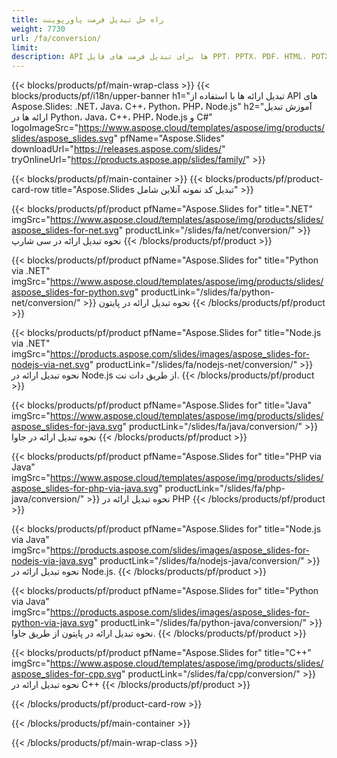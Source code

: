 ```yaml
---
title: راه حل تبدیل فرمت پاورپوینت
weight: 7730
url: /fa/conversion/
limit: 
description: API ها برای تبدیل فرمت های فایل PPT، PPTX، PDF، HTML، POTX، POTM و ODP
---
```


{{< blocks/products/pf/main-wrap-class >}}
{{< blocks/products/pf/i18n/upper-banner h1="تبدیل ارائه ها با استفاده از API های Aspose.Slides: .NET، Java، C++، Python، PHP، Node.js" h2="آموزش تبدیل ارائه ها در Python، Java، C++، PHP، Node.js و C#" logoImageSrc="https://www.aspose.cloud/templates/aspose/img/products/slides/aspose_slides.svg" pfName="Aspose.Slides" downloadUrl="https://releases.aspose.com/slides/" tryOnlineUrl="https://products.aspose.app/slides/family/" >}}

{{< blocks/products/pf/main-container >}}
{{< blocks/products/pf/product-card-row title="Aspose.Slides تبدیل کد نمونه آنلاین شامل" >}}

{{< blocks/products/pf/product pfName="Aspose.Slides for" title=".NET" imgSrc="https://www.aspose.cloud/templates/aspose/img/products/slides/aspose_slides-for-net.svg" productLink="/slides/fa/net/conversion/" >}}
نحوه تبدیل ارائه در سی شارپ
{{< /blocks/products/pf/product >}}

{{< blocks/products/pf/product pfName="Aspose.Slides for" title="Python via .NET" imgSrc="https://www.aspose.cloud/templates/aspose/img/products/slides/aspose_slides-for-python.svg" productLink="/slides/fa/python-net/conversion/" >}}
نحوه تبدیل ارائه در پایتون
{{< /blocks/products/pf/product >}}

{{< blocks/products/pf/product pfName="Aspose.Slides for" title="Node.js via .NET" imgSrc="https://products.aspose.com/slides/images/aspose_slides-for-nodejs-via-net.svg" productLink="/slides/fa/nodejs-net/conversion/" >}}
نحوه تبدیل ارائه در Node.js از طریق دات نت.
{{< /blocks/products/pf/product >}}

{{< blocks/products/pf/product pfName="Aspose.Slides for" title="Java" imgSrc="https://www.aspose.cloud/templates/aspose/img/products/slides/aspose_slides-for-java.svg" productLink="/slides/fa/java/conversion/" >}}
نحوه تبدیل ارائه در جاوا
{{< /blocks/products/pf/product >}}

{{< blocks/products/pf/product pfName="Aspose.Slides for" title="PHP via Java" imgSrc="https://www.aspose.cloud/templates/aspose/img/products/slides/aspose_slides-for-php-via-java.svg" productLink="/slides/fa/php-java/conversion/" >}}
نحوه تبدیل ارائه در PHP
{{< /blocks/products/pf/product >}}

{{< blocks/products/pf/product pfName="Aspose.Slides for" title="Node.js via Java" imgSrc="https://products.aspose.com/slides/images/aspose_slides-for-nodejs-via-java.svg" productLink="/slides/fa/nodejs-java/conversion/" >}}
نحوه تبدیل ارائه در Node.js.
{{< /blocks/products/pf/product >}}

{{< blocks/products/pf/product pfName="Aspose.Slides for" title="Python via Java" imgSrc="https://products.aspose.com/slides/images/aspose_slides-for-python-via-java.svg" productLink="/slides/fa/python-java/conversion/" >}}
نحوه تبدیل ارائه در پایتون از طریق جاوا.
{{< /blocks/products/pf/product >}}

{{< blocks/products/pf/product pfName="Aspose.Slides for" title="C++" imgSrc="https://www.aspose.cloud/templates/aspose/img/products/slides/aspose_slides-for-cpp.svg" productLink="/slides/fa/cpp/conversion/" >}}
نحوه تبدیل ارائه در C++
{{< /blocks/products/pf/product >}}

{{< /blocks/products/pf/product-card-row >}}

{{< /blocks/products/pf/main-container >}}

{{< /blocks/products/pf/main-wrap-class >}}